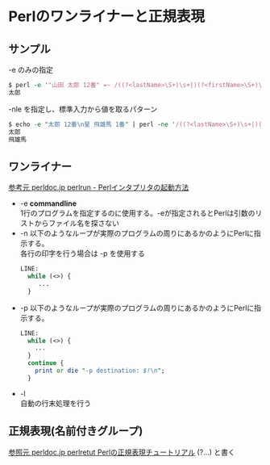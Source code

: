 # Perlのワンライナーと正規表現
## サンプル
-e のみの指定
```Perl
$ perl -e '"山田 太郎 12番" =~ /((?<lastName>\S+)\s+|)(?<firstName>\S+)\s(?<no>\d+)\S+/;print "$+{firstName}\n"'
太郎
```
-nle を指定し、標準入力から値を取るパターン
```Perl
$ echo -e "太郎 12番\n星 飛雄馬 1番" | perl -ne '/((?<lastName>\S+)\s+|)(?<firstName>\S+)\s(?<no>\d+)\S+/;print "$+{firstName}\n"'
太郎
飛雄馬
```

## ワンライナー
[参考元 perldoc.jp perlrun - Perlインタプリタの起動方法](https://perldoc.jp/docs/perl/5.26.1/perlrun.pod)
- -e **commandline**  
  1行のプログラムを指定するのに使用する。-eが指定されるとPerlは引数のリストからファイル名を探さない  
- -n 以下のようなループが実際のプログラムの周りにあるかのようにPerlに指示する。  
  各行の印字を行う場合は -p を使用する  
   ```Perl
   LINE:
     while (<>) {
        ...
     }
   ```
- -p 以下のようなループが実際のプログラムの周りにあるかのようにPerlに指示する。　　
   ```Perl
   LINE:
     while (<>) {
       ...
     }
     continue {
       print or die "-p destination: $!\n";
     }
   ```
 - -l  
   自動の行末処理を行う
 
 ## 正規表現(名前付きグループ)
 [参照元 perldoc.jp perlretut Perlの正規表現チュートリアル](https://perldoc.jp/docs/perl/5.26.1/perlretut.pod#Named32backreferences)
 (?<name>...) と書く
 
 
